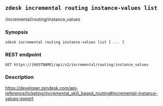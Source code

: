 ## `zdesk incremental routing instance-values list`

/incremental/routing/instance_values

### Synopsis

    zdesk incremental routing instance-values list [ ... ]

### REST endpoint

    GET https://{HOSTNAME}/api/v2/incremental/routing/instance_values

### Description

https://developer.zendesk.com/api-reference/ticketing/incremental_skill_based_routing#incremental-instance-values-export

